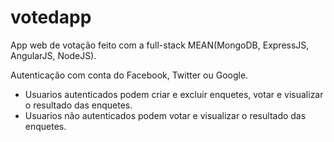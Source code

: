 # votedapp

App web de votação feito com a full-stack MEAN(MongoDB, ExpressJS, AngularJS, NodeJS).

Autenticação com conta do Facebook, Twitter ou Google.

 * Usuarios autenticados podem criar e excluir enquetes, votar e visualizar o resultado das enquetes.
 * Usuarios não autenticados podem votar e visualizar o resultado das enquetes.
